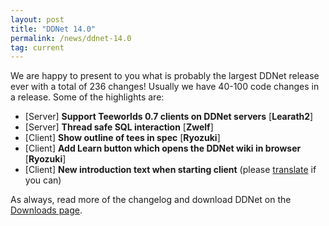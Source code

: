 ```yaml
---
layout: post
title: "DDNet 14.0"
permalink: /news/ddnet-14.0
tag: current
---
```


We are happy to present to you what is probably the largest DDNet release ever with a total of 236 changes! Usually we have 40-100 code changes in a release. Some of the highlights are:

<ul>
  <li>[Server] <b>Support Teeworlds 0.7 clients on DDNet servers</b> [<strong>Learath2</strong>]</li>
  <li>[Server] <b>Thread safe SQL interaction</b> [<strong>Zwelf</strong>]</li>
  <li>[Client] <b>Show outline of tees in spec</b> [<strong>Ryozuki</strong>]</li>
  <li>[Client] <b>Add Learn button which opens the DDNet wiki in browser</b> [<strong>Ryozuki</strong>]</li>
  <li>[Client] <b>New introduction text when starting client</b> (please <a href="https://github.com/ddnet/ddnet/tree/master/data/languages">translate</a> if you can)</li>
</ul>

As always, read more of the changelog and download DDNet on the [Downloads page](/downloads/).
